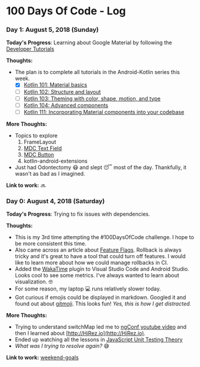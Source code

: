 # 100 Days Of Code - Log

### Day 1: August 5, 2018 (Sunday)

**Today's Progress**: Learning about Google Material by following the [Developer Tutorials](https://material.io/collections/developer-tutorials/#android-kotlin)

**Thoughts:**

- The plan is to complete all tutorials in the Android-Kotlin series this week.
    - [x] [Kotlin 101: Material basics](https://codelabs.developers.google.com/codelabs/mdc-101-kotlin/#1)
    - [ ] [Kotlin 102: Structure and layout](https://codelabs.developers.google.com/codelabs/mdc-102-kotlin/#0)
    - [ ] [Kotlin 103: Theming with color, shape, motion, and type](https://codelabs.developers.google.com/codelabs/mdc-103-kotlin/#0)
    - [ ] [Kotlin 104: Advanced components](https://codelabs.developers.google.com/codelabs/mdc-104-kotlin/#0)
    - [ ] [Kotlin 111: Incorporating Material components into your codebase](https://codelabs.developers.google.com/codelabs/mdc-111-kotlin/#0)

**More Thoughts:**

- Topics to explore
    1. FrameLayout
    2. [MDC Text Field](https://material.io/design/components/text-fields.html#)
    3. [MDC Button](https://material.io/design/components/buttons.html)
    4. kotlin-android-extensions
- Just had Odontectomy :mask: and slept :sleeping: most of the day. Thankfully, it wasn't as bad as I imagined.

**Link to work:** :soon:

### Day 0: August 4, 2018 (Saturday)

**Today's Progress**: Trying to fix issues with dependencies.

**Thoughts:** 

- This is my 3rd time attempting the #100DaysOfCode challenge. I hope to be more consistent this time.
- Also came across an article about [Feature Flags](https://www.sitepoint.com/how-to-use-feature-flags-in-continuous-integration/). Rollback is always tricky and it's great to have a tool that could turn off features. I would like to learn more about how we could manage rollbacks in CI.
- Added the [WakaTime](https://wakatime.com) plugin to Visual Studio Code and Android Studio. Looks cool to see some metrics. I've always wanted to learn about visualization. :nerd_face:
- For some reason, my laptop :computer: runs relatively slower today.
- Got curious if emojis could be displayed in markdown. Googled it and found out about [gitmoji](https://gitmoji.carloscuesta.me/). This looks fun! *Yes, this is how I get distracted.*

**More Thoughts:**

- Trying to understand switchMap led me to [ngConf youtube video](https://www.youtube.com/watch?v=rUZ9CjcaCEw) and then I learned about [http://HiRez.io](http://HiRez.io).
- Ended up watching all the lessons in [JavaScript Unit Testing Theory](https://school.hirez.io/courses/take/javascript-unit-testing-theory/lessons/4298910-episode-7-how-to-structure-your-tests)
- *What was I trying to resolve again?* :sweat_smile:

**Link to work:** [weekend-goals](https://iamsywid.github.io/weekend-goals/)
